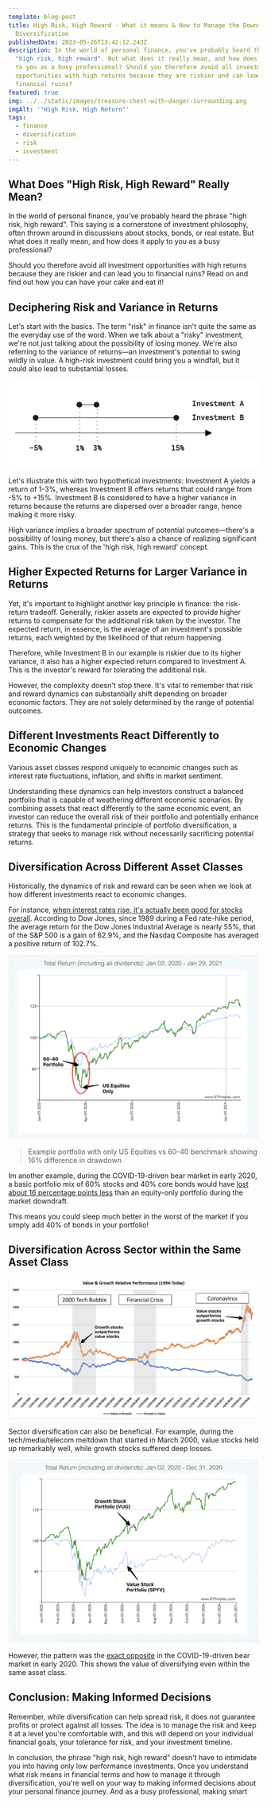 ```yaml
---
template: blog-post
title: High Risk, High Reward - What it means & How to Manage the Downside with
  Diversification
publishedDate: 2023-05-26T13:42:12.243Z
description: In the world of personal finance, you've probably heard the phrase
  "high risk, high reward". But what does it really mean, and how does it apply
  to you as a busy professional? Should you therefore avoid all investment
  opportunities with high returns because they are riskier and can lead you to
  financial ruins?
featured: true
img: ../../static/images/treasure-chest-with-danger-surrounding.png
imgAlt: '"High Risk, High Return"'
tags:
  - finance
  - diversification
  - risk
  - investment
---
```

## **What Does "High Risk, High Reward" Really Mean?**

In the world of personal finance, you've probably heard the phrase "high risk, high reward". This saying is a cornerstone of investment philosophy, often thrown around in discussions about stocks, bonds, or real estate. But what does it really mean, and how does it apply to you as a busy professional?

Should you therefore avoid all investment opportunities with high returns because they are riskier and can lead you to financial ruins? Read on and find out how you can have your cake and eat it!

## **Deciphering Risk and Variance in Returns**

Let's start with the basics. The term "risk" in finance isn't quite the same as the everyday use of the word. When we talk about a "risky" investment, we're not just talking about the possibility of losing money. We're also referring to the variance of returns—an investment's potential to swing wildly in value. A high-risk investment could bring you a windfall, but it could also lead to substantial losses.

![Visualising range of returns for two different investments](../../static/images/investments-different-risk-return-profile.png "Visualising range of returns for two different investments")

Let's illustrate this with two hypothetical investments: Investment A yields a return of 1-3%, whereas Investment B offers returns that could range from -5% to +15%. Investment B is considered to have a higher variance in returns because the returns are dispersed over a broader range, hence making it more risky.

High variance implies a broader spectrum of potential outcomes—there's a possibility of losing money, but there's also a chance of realizing significant gains. This is the crux of the 'high risk, high reward' concept.

## Higher Expected Returns for Larger Variance in Returns

Yet, it's important to highlight another key principle in finance: the risk-return tradeoff. Generally, riskier assets are expected to provide higher returns to compensate for the additional risk taken by the investor. The expected return, in essence, is the average of an investment's possible returns, each weighted by the likelihood of that return happening.

Therefore, while Investment B in our example is riskier due to its higher variance, it also has a higher expected return compared to Investment A. This is the investor's reward for tolerating the additional risk.

However, the complexity doesn't stop there. It's vital to remember that risk and reward dynamics can substantially shift depending on broader economic factors. They are not solely determined by the range of potential outcomes.

## **Different Investments React Differently to Economic Changes**

Various asset classes respond uniquely to economic changes such as interest rate fluctuations, inflation, and shifts in market sentiment.

Understanding these dynamics can help investors construct a balanced portfolio that is capable of weathering different economic scenarios. By combining assets that react differently to the same economic event, an investor can reduce the overall risk of their portfolio and potentially enhance returns. This is the fundamental principle of portfolio diversification, a strategy that seeks to manage risk without necessarily sacrificing potential returns.

## **Diversification Across Different Asset Classes**

Historically, the dynamics of risk and reward can be seen when we look at how different investments react to economic changes.

For instance, [when interest rates rise, it's actually been good for stocks overall](https://www.institutionalinvestor.com/article/b1x5mtck8yh7fb/a-historical-look-at-equities-during-rising-rate-environments). According to Dow Jones, since 1989 during a Fed rate-hike period, the average return for the Dow Jones Industrial Average is nearly 55%, that of the S&P 500 is a gain of 62.9%, and the Nasdaq Composite has averaged a positive return of 102.7%.

![Example portfolio with only US Equities vs 60-40 benchmark showing 16% difference in drawdown](../../static/images/us-equity-only-vs-60-40-portfolio.png "Example portfolio with only US Equities vs 60-40 benchmark showing 16% difference in drawdown")

> Example portfolio with only US Equities vs 60-40 benchmark showing 16% difference in drawdown

Im another example, during the COVID-19-driven bear market in early 2020, a basic portfolio mix of 60% stocks and 40% core bonds would have [lost about 16 percentage points less](https://www.etfreplay.com/combine.aspx?s=VTI&w=100.000&bm=BNCH&st=2020-01-02&ed=2021-01-29) than an equity-only portfolio during the market downdraft.

This means you could sleep much better in the worst of the market if you simply add 40% of bonds in your portfolio!

## **Diversification Across Sector within the Same Asset Class**

![Performance of growth vs value stock for different time periods](../../static/images/sector-diversification-growth-vs-value.png "Performance of growth vs value stock for different time periods")

Sector diversification can also be beneficial. For example, during the tech/media/telecom meltdown that started in March 2000, value stocks held up remarkably well, while growth stocks suffered deep losses.

![Performance of equity only portfolio vs 60-40 portfolio during covid](../../static/images/growth-stock-vs-value-stock-covid.png "Performance of equity only portfolio vs 60-40 portfolio during covid")

However, the pattern was the [exact opposite](https://www.etfreplay.com/combine.aspx?s=VUG&w=100.000&bm=SPYV&st=2020-01-02&ed=2020-12-31) in the COVID-19-driven bear market in early 2020. This shows the value of diversifying even within the same asset class.

## **Conclusion: Making Informed Decisions**

Remember, while diversification can help spread risk, it does not guarantee profits or protect against all losses. The idea is to manage the risk and keep it at a level you're comfortable with, and this will depend on your individual financial goals, your tolerance for risk, and your investment timeline.

In conclusion, the phrase "high risk, high reward" doesn't have to intimidate you into having only low performance investments. Once you understand what risk means in financial terms and how to manage it through diversification, you're well on your way to making informed decisions about your personal finance journey. And as a busy professional, making smart